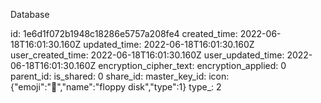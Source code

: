 Database

id: 1e6d1f072b1948c18286e5757a208fe4
created_time: 2022-06-18T16:01:30.160Z
updated_time: 2022-06-18T16:01:30.160Z
user_created_time: 2022-06-18T16:01:30.160Z
user_updated_time: 2022-06-18T16:01:30.160Z
encryption_cipher_text: 
encryption_applied: 0
parent_id: 
is_shared: 0
share_id: 
master_key_id: 
icon: {"emoji":"💾","name":"floppy disk","type":1}
type_: 2